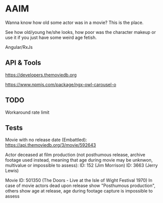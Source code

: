 # AAIM

Wanna know how old some actor was in a movie? This is the place.

See how old/young he/she looks, how poor was the character makeup or use it if you just have some weird age fetish.

Angular/RxJs

## API & Tools

https://developers.themoviedb.org

https://www.npmjs.com/package/ngx-owl-carousel-o

## TODO

Workaround rate limit

## Tests

Movie with no release date (Embattled):
https://api.themoviedb.org/3/movie/592643

Actor deceased at film production (not posthumous release, archive footage used instead, meaning that age during movie may be unknwon, multivalue or impossible to assess):
ID: 152 (Jim Morrison)
ID: 3663 (Jerry Lewis)

Movie ID: 501350 (The Doors - Live at the Isle of Wight Festival 1970)
In case of movie actors dead upon release show "Posthumous production", others show age at release, age during footage capture is impossible to assess